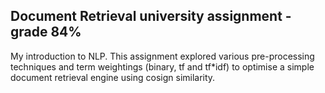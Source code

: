 ## Document Retrieval university assignment - grade 84%

My introduction to NLP. This assignment explored various pre-processing techniques and term weightings (binary, tf and tf*idf) to optimise a simple document retrieval engine using cosign similarity.
